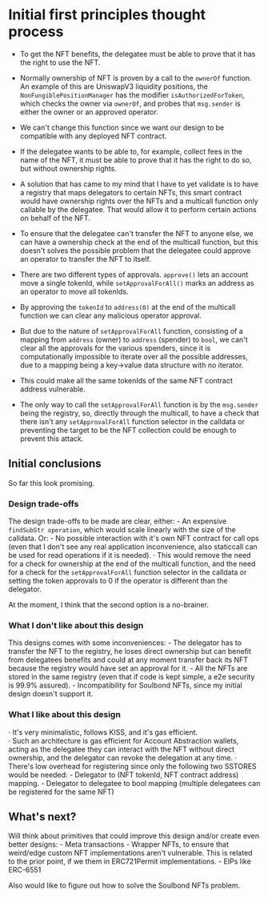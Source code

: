# Initial first principles thought process

- To get the NFT benefits, the delegatee must be able to prove that it has the right to use the NFT.
- Normally ownership of NFT is proven by a call to the `ownerOf` function. An example of this are UniswapV3 liquidity positions, the `NonFungiblePositionManager` has the modifier `isAuthorizedForToken`, which checks the owner via `ownerOf`, and probes that `msg.sender` is either the owner or an approved operator.
- We can't change this function since we want our design to be compatible with any deployed NFT contract.
- If the delegatee wants to be able to, for example, collect fees in the name of the NFT, it must be able to prove that it has the right to do so, but without ownership rights.

- A solution that has came to my mind that I have to yet validate is to have a registry that maps delegators to certain NFTs, this smart contract would have ownership rights over the NFTs and a multicall function only callable by the delegatee. That would allow it to perform certain actions on behalf of the NFT.

- To ensure that the delegatee can't transfer the NFT to anyone else, we can have a ownership check at the end of the multicall function, but this doesn't solves the possible problem that the delegatee could approve an operator to transfer the NFT to itself.

- There are two different types of approvals. `approve()` lets an account move a single tokenId, while `setApprovalForAll()` marks an address as an operator to move all tokenIds.

- By approving the `tokenId` to `address(0)` at the end of the multicall function we can clear any malicious operator approval.

- But due to the nature of `setApprovalForAll` function, consisting of a mapping from `address` (owner) to `address` (spender) to `bool`, we can't clear all the approvals for the various spenders, since it is computationally impossible to iterate over all the possible addresses, due to a mapping being a key->value data structure with no iterator.

- This could make all the same tokenIds of the same NFT contract address vulnerable.
- The only way to call the `setApprovalForAll` function is by the `msg.sender` being the registry, so, directly through the multicall, to have a check that there isn't any `setApprovalForAll` function selector in the calldata or preventing the target to be the NFT collection could be enough to prevent this attack.

## Initial conclusions

So far this look promising.

### Design trade-offs
The design trade-offs to be made are clear, either:
    - An expensive `findSubStr operation`, which would scale linearly with the size of the calldata.
Or: 
    - No possible interaction with it's own NFT contract for call ops (even that I don't see any real application inconvenience, also staticcall can be used for read operations if it is needed).
    · This would remove the need for a check for ownership at the end of the multicall function, and the need for a check for the `setApprovalForAll` function selector in the calldata or setting the token approvals to 0 if the operator is different than the delegator.

At the moment, I think that the second option is a no-brainer.

### What I don't like about this design
This designs comes with some inconveniences:
    - The delegator has to transfer the NFT to the registry, he loses direct ownership but can benefit from delegatees benefits and could at any moment transfer back its NFT because the registry would have set an approval for it.
    - All the NFTs are stored in the same registry (even that if code is kept simple, a e2e security is 99.9% assured).
    - Incompatibility for Soulbond NFTs, since my initial design doesn't support it.

### What I like about this design
· It's very minimalistic, follows KISS, and it's gas efficient.   
· Such an architecture is gas efficient for Account Abstraction wallets, acting as the delegatee they can interact with the NFT without direct ownership, and the delegator can revoke the delegation at any time.
· There's low overhead for registering since only the following two SSTORES would be needed:
    - Delegator to (NFT tokenId, NFT contract address) mapping.
    - Delegator to delegatee to bool mapping (multiple delegatees can be registered for the same NFT)

## What's next?

Will think about primitives that could improve this design and/or create even better designs:
    - Meta transactions
    - Wrapper NFTs, to ensure that weird/edge custom NFT implementations aren't vulnerable. This is related to the prior point, if we them in ERC721Permit implementations.
    - EIPs like ERC-6551

Also would like to figure out how to solve the Soulbond NFTs problem.